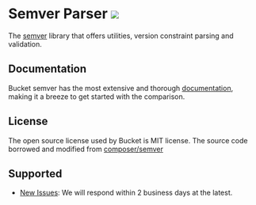 # Semver Parser ![](https://github.com/getbucket/semver/workflows/bucket-semver/badge.svg)

The [semver](https://semver.org/) library that offers utilities, version constraint parsing and validation.

## Documentation

Bucket semver has the most extensive and thorough [documentation](https://github.com/getbucket/semver/wiki), making it a breeze to get started with the comparison.

## License

The open source license used by Bucket is MIT license.
The source code borrowed and modified from [composer/semver](https://github.com/composer/semver)

## Supported

- [New Issues](https://github.com/getbucket/semver/issues): We will respond within 2 business days at the latest.


